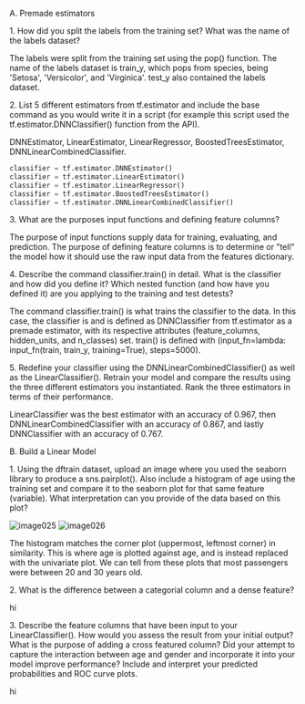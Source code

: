 
A. Premade estimators

1\. How did you split the labels from the training set? What was the name of the labels dataset?

The labels were split from the training set using the pop() function. The name of the labels dataset is train_y, which pops from species, being 'Setosa', 'Versicolor', and 'Virginica'. test_y also contained the labels dataset.

2\. List 5 different estimators from tf.estimator and include the base command as you would write it in a script (for example this script used the tf.estimator.DNNClassifier() function from the API).

DNNEstimator, LinearEstimator, LinearRegressor, BoostedTreesEstimator, DNNLinearCombinedClassifier.

```python
classifier = tf.estimator.DNNEstimator()
classifier = tf.estimator.LinearEstimator()
classifier = tf.estimator.LinearRegressor()
classifier = tf.estimator.BoostedTreesEstimator()
classifier = tf.estimator.DNNLinearCombinedClassifier()
```

3\. What are the purposes input functions and defining feature columns?

The purpose of input functions supply data for training, evaluating, and prediction. The purpose of defining feature columns is to determine or "tell" the model how it should use the raw input data from the features dictionary.

4\. Describe the command classifier.train() in detail. What is the classifier and how did you define it? Which nested function (and how have you defined it) are you applying to the training and test detests?

The command classifier.train() is what trains the classifier to the data. In this case, the classifier is and is defined as DNNClassifier from tf.estimator as a premade estimator, with its respective attributes (feature_columns, hidden_units, and n_classes) set. train() is defined with (input_fn=lambda: input_fn(train, train_y, training=True), steps=5000).

5\. Redefine your classifier using the DNNLinearCombinedClassifier() as well as the LinearClassifier(). Retrain your model and compare the results using the three different estimators you instantiated. Rank the three estimators in terms of their performance.

LinearClassifier was the best estimator with an accuracy of 0.967, then DNNLinearCombinedClassifier with an accuracy of 0.867, and lastly DNNClassifier with an accuracy of 0.767.

B. Build a Linear Model

1\. Using the dftrain dataset, upload an image where you used the seaborn library to produce a sns.pairplot(). Also include a histogram of age using the training set and compare it to the seaborn plot for that same feature (variable). What interpretation can you provide of the data based on this plot?

![image025](https://github.com/dshuangg/responses/raw/master/image025.png)
![image026](https://github.com/dshuangg/responses/raw/master/image026.png)

The histogram matches the corner plot (uppermost, leftmost corner) in similarity. This is where age is plotted against age, and is instead replaced with the univariate plot. We can tell from these plots that most passengers were between 20 and 30 years old.

2\. What is the difference between a categorial column and a dense feature?

hi

3\. Describe the feature columns that have been input to your LinearClassifier(). How would you assess the result from your initial output? What is the purpose of adding a cross featured column? Did your attempt to capture the interaction between age and gender and incorporate it into your model improve performance? Include and interpret your predicted probabilities and ROC curve plots.

hi

